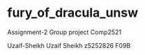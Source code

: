 # fury_of_dracula_unsw
Assignment-2 Group project Comp2521

Uzaif-Sheikh
Uzaif Sheikh
z5252826
F09B

